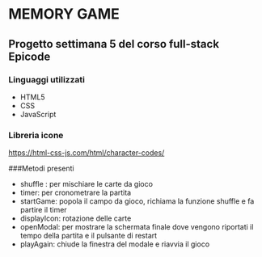 # MEMORY GAME

## Progetto settimana 5 del corso full-stack Epicode

### Linguaggi utilizzati
- HTML5
- CSS
- JavaScript

### Libreria icone
https://html-css-js.com/html/character-codes/

###Metodi presenti
- shuffle : per mischiare le carte da gioco
- timer: per cronometrare la partita
- startGame: popola il campo da gioco, richiama la funzione shuffle e fa partire il timer
- displayIcon: rotazione delle carte 
- openModal: per mostrare la schermata finale dove vengono riportati il tempo della partita e il pulsante di restart
- playAgain: chiude la finestra del modale e riavvia il gioco
